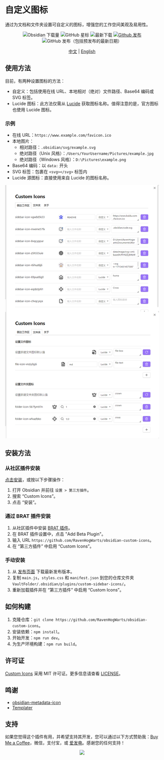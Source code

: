 # 自定义图标

通过为文档和文件夹设置可自定义的图标，增强您的工作空间美观及易用性。

<div align="center">

![Obsidian 下载量](https://img.shields.io/badge/dynamic/json?logo=obsidian&color=%23483699&label=downloads&query=%24%5B%22custom-sidebar-icons%22%5D.downloads&url=https%3A%2F%2Fraw.githubusercontent.com%2Fobsidianmd%2Fobsidian-releases%2Fmaster%2Fcommunity-plugin-stats.json)
![GitHub 星标](https://img.shields.io/github/stars/RavenHogWarts/obsidian-custom-icons?style=flat)
![最新下载](https://img.shields.io/github/downloads/RavenHogWarts/obsidian-custom-icons/latest/total?style=plastic)
[![Github 发布](https://img.shields.io/github/manifest-json/v/RavenHogWarts/obsidian-custom-icons?color=blue)](https://github.com/RavenHogWarts/obsidian-custom-icons/releases/latest)
![GitHub 发布（包括预发布的最新日期）](https://img.shields.io/github/v/release/RavenHogWarts/obsidian-custom-icons?include_prereleases&label=BRAT%20beta)

[中文](README_ZH.md) | [English](https://github.com/RavenHogWarts/obsidian-custom-icons/blob/master/README.md)

</div>

## 使用方法

目前，有两种设置图标的方法：
- 自定义：包括使用在线 URL、本地相对（绝对）文件路径、Base64 编码或 SVG 标签。
- Lucide 图标：此方法仅需从 [Lucide](https://lucide.dev/icons/) 获取图标名称。值得注意的是，官方图标也使用 Lucide 图标。

### 示例

- 在线 URL：`https://www.example.com/favicon.ico`
- 本地图片：
  - 相对路径：`.obsidian/svg/example.svg`
  - 绝对路径（Unix 风格）：`/Users/YourUsername/Pictures/example.jpg`
  - 绝对路径（Windows 风格）：`D:\Pictures\example.png`
- Base64 编码：以 `data:` 开头
- SVG 标签：包裹在 `<svg></svg>` 标签内
- Lucide 源图标：直接使用来自 Lucide 的图标名称。

![使用方法](attachment/Usage_CN.png)

## 安装方法

### 从社区插件安装

[点击安装](obsidian://show-plugin?id=custom-sidebar-icons)，或按以下步骤操作：

1. 打开 Obsidian 并前往 `设置 > 第三方插件`。
2. 搜索 “Custom Icons”。
3. 点击 “安装”。

### 通过 BRAT 插件安装

1. 从社区插件中安装 [BRAT 插件](obsidian://show-plugin?id=obsidian42-brat)。
2. 在 BRAT 插件设置中，点击 "Add Beta Plugin"。
3. 输入 URL `https://github.com/RavenHogWarts/obsidian-custom-icons`。
4. 在 “第三方插件” 中启用 “Custom Icons”。

### 手动安装

1. 从 [发布页面](https://github.com/RavenHogWarts/obsidian-custom-icons/releases/latest) 下载最新发布版本。
2. 复制 `main.js`，`styles.css` 和 `manifest.json` 到您的仓库文件夹 `VaultFolder/.obsidian/plugins/custom-sidebar-icons/`。
3. 重新加载插件并在 “第三方插件” 中启用 “Custom Icons”。

## 如何构建

1. 克隆仓库：`git clone https://github.com/RavenHogWarts/obsidian-custom-icons`。
2. 安装依赖：`npm install`。
3. 开始开发：`npm run dev`。
4. 为生产环境构建：`npm run build`。

## 许可证

[Custom Icons](https://github.com/RavenHogWarts/obsidian-custom-icons) 采用 MIT 许可证。更多信息请查看 [LICENSE](https://github.com/RavenHogWarts/obsidian-custom-icons/blob/master/LICENSE)。

## 鸣谢

- [obsidian-metadata-icon](https://github.com/Benature/obsidian-metadata-icon)
- [Templater](https://github.com/SilentVoid13/Templater)

## 支持

如果您觉得这个插件有用，并希望支持其开发，您可以通过以下方式赞助我：[Buy Me a Coffee](https://buymeacoffee.com/ravenhogwart)，微信，支付宝，或 [爱发电](https://afdian.net/a/ravenhogwarts)。感谢您的任何支持！

<p align="center">
<img src="https://s2.loli.net/2024/05/06/eoYO8vg9Ktbw21J.png" width="500px">
</p>